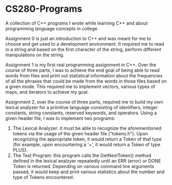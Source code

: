 # CS280-Programs
A collection of C++ programs I wrote while learning C++ and about programming language concepts in college.

Assignment 0 is just an introduction to C++ and was meant for me to choose and get used to a development environment. It required me to read in a string and based on the first character of the string, perform different manipulations on the string.

Assignment 1 is my first real programming assignment in C++. Over the course of three parts, I was to achieve the end goal of being able to read words from files and print out statistical information about the frequencies of all the phrases that could be made from the words in those files based on a given mode. This required me to implement vectors, various types of maps, and iterators to achieve my goal. 

Assignment 2, over the course of three parts, required me to build my own lexical analyzer for a primitive language consisting of identifiers, integer constants, string constants, reserved keywords, and operators. Using a given header file, I was to implement two programs:
  1. The Lexical Analyzer: it must be able to recognize the aforementioned tokens via the usage of the given header file ("tokens.h"). Upon      
     recognizing the appropriate token, it would return a Token of that type (for example, upon encountering a '+', it would return a Token
     of type PLUS).
  2. The Test Program: this program calls the GetNextToken() method defined in the lexical analzyer repeatedly until an ERR (error) or DONE
     Token is returned. Depending on various command line arguments passed, it would keep and print various statistics about the number and
     type of Tokens encountered.
